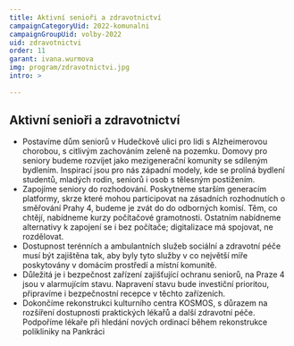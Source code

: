 ```yaml
---
title: Aktivní senioři a zdravotnictví
campaignCategoryUid: 2022-komunalni
campaignGroupUid: volby-2022
uid: zdravotnictvi
order: 11
garant: ivana.wurmova
img: program/zdravotnictvi.jpg
intro: >
  
---
```


## Aktivní senioři a zdravotnictví

* Postavíme dům seniorů v Hudečkově ulici pro lidi s Alzheimerovou chorobou, s citlivým zachováním zeleně na pozemku. Domovy pro seniory budeme rozvíjet jako mezigenerační komunity se sdíleným bydlením. Inspirací jsou pro nás západní modely, kde se prolíná bydlení studentů, mladých rodin, seniorů i osob s tělesným postižením. 
* Zapojíme seniory do rozhodování. Poskytneme starším generacím platformy, skrze které mohou participovat na zásadních rozhodnutích o směřování Prahy 4, budeme je zvát do do odborných komisí. Těm, co chtějí, nabídneme kurzy počítačové gramotnosti. Ostatním nabídneme alternativy k zapojení se i bez počítače; digitalizace má spojovat, ne rozdělovat. 
* Dostupnost terénních a ambulantních služeb sociální a zdravotní péče musí být zajištěna tak, aby byly tyto služby v co největší míře poskytovány v domácím prostředí a místní komunitě. 
* Důležitá je i bezpečnost zařízení zajišťující ochranu seniorů, na Praze 4 jsou v alarmujícím stavu. Napravení stavu bude investiční prioritou, připravíme i bezpečnostní recepce v těchto zařízeních. 
* Dokončíme rekonstrukci kulturního centra KOSMOS, s důrazem na rozšíření dostupnosti praktických lékařů a další zdravotní péče. Podpoříme lékaře při hledání nových ordinací během rekonstrukce polikliniky na Pankráci 
